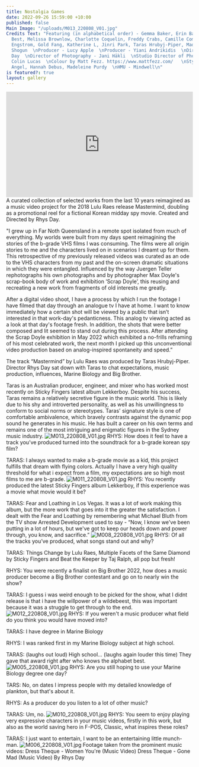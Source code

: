 ```yaml
---
title: Nostalgia Games
date: 2022-09-26 15:59:00 +10:00
published: false
Main Image: "/uploads/M013_220808_V01.jpg"
Credits Text: "Featuring (in alphabetical order) - Gemma Baker, Erin Bate, Beaker
  Best, Melissa Brownlow, Charlotte Coquelin, Freddy Crabs, Camille Comtat, Stephen
  Engstrom, Gold Fang, Katherine L, Jinri Park, Taras Hrubyj-Piper, Madeleine Purdy,
  Shogun  \nProducer - Lucy Apple  \nProducer - Yiani Andrikidis  \nDirector - Rhys
  Day  \nDirector of Photography - Jani Häkli  \nStudio Director of Photography -
  Colin Lucas  \nColour by Matt Fezz. https://www.mattfezz.com/   \nStylists - Zekie
  Angel, Hannah Debus, Madeleine Purdy  \nHMU - Mindwell\n"
is featured?: true
layout: gallery
---
```


<div style="padding:56.25% 0 0 0;position:relative;"><iframe src="https://player.vimeo.com/video/753724560?h=1c3d95e15e&amp;badge=0&amp;autopause=0&amp;player_id=0&amp;app_id=58479" frameborder="0" allow="autoplay; fullscreen; picture-in-picture" allowfullscreen style="position:absolute;top:0;left:0;width:100%;height:100%;" title="lulu_raes,_mastermind (720p)"></iframe></div><script src="https://player.vimeo.com/api/player.js"></script>
A curated collection of selected works from the last 10 years reimagined as a music video project for the 2018 Lulu Raes release Mastermind, doubling as a promotional reel for a fictional Korean midday spy movie.
Created and Directed by Rhys Day. 

"I grew up in Far Noth Queensland in a remote spot isolated from much of everything. My worlds were built from my days spent reimagining the stories of the b-grade VHS films I was consuming. The films were all origin stories to me and the characters lived on in scenarios I dreamt up for them. This retrospective of my previously released videos was curated as an ode to the VHS characters from my past and the on-screen dramatic situations in which they were entangled. Influenced by the way Juergen Teller rephotographs his own photographs and by photographer Max Doyle's scrap-book body of work and exhibition ‘Scrap Doyle’, this reusing and recreating a new work from fragments of old interests me greatly.

After a digital video shoot, I have a process by which I run the footage I have filmed that day through an analogue tv I have at home. I want to know immediately how a certain shot will be viewed by a public that isn’t interested in that work-day's pedanticness. This analog tv viewing acted as a look at that day's footage fresh. In addition, the shots that were better composed and lit seemed to stand out during this process. After attending the Scrap Doyle exhibition in May 2022 which exhibited a no-frills reframing of his most celebrated work, the next month I picked up this unconventional video production based on analog-inspired spontaneity and speed.”

The track “Mastermind” by Lulu Raes was produced by Taras Hrubyj-Piper. Director Rhys Day sat down with Taras to chat expectations, music production, influences, Marine Biology and Big Brother.





Taras is an Australian producer, engineer, and mixer who has worked most recently on Sticky Fingers latest album Lekkerboy. Despite his success, Taras remains a relatively secretive figure in the music world. This is likely due to his shy and introverted personality, as well as his unwillingness to conform to social norms or stereotypes. Taras' signature style is one of comfortable ambivalence, which bravely contrasts against the dynamic pop sound he generates in his music. He has built a career on his own terms and remains one of the most intriguing and enigmatic figures in the Sydney music industry.
![M013_220808_V01.jpg](/uploads/M013_220808_V01.jpg)
RHYS: How does it feel to have a track you’ve produced turned into the soundtrack for a b-grade korean spy film?

TARAS: I always wanted to make a b-grade movie as a kid, this project fulfills that dream with flying colors. Actually I have a very high quality threshold for what i expect from a film, my expectations are so high most films to me are b-grade.
![M011_220808_V01.jpg](/uploads/M011_220808_V01.jpg)
RHYS: You recently produced the latest Sticky Fingers album Lekkerboy, if this experience was a movie what movie would it be?

TARAS: Fear and Loathing in Los Vegas. It was a lot of work making this album, but the more work that goes into it the greater the satisfaction. I dealt with the Fear and Loathing by remembering what Michael Bluth from the TV show Arrested Development used to say - “Now, I know we've been putting in a lot of hours, but we've got to keep our heads down and power through, you know, and sacrifice.”
![M008_220808_V01.jpg](/uploads/M008_220808_V01.jpg)
RHYS: Of all the tracks you’ve produced, what songs stand out and why?

TARAS: Things Change by Lulu Raes, Multiple Facets of the Same Diamond by Sticky Fingers
 and Beat the Keeper by Taj Ralph, all pop but fresh!

RHYS: You were recently a finalist on Big Brother 2022, how does a music producer become a Big Brother contestant and go on to nearly win the show?

TARAS: I guess i was weird enough to be picked for the show, what I didnt release is that i have the willpower of a wildebeest, this was important because it was a struggle to get through to the end.
![M012_220808_V01.jpg](/uploads/M012_220808_V01.jpg)
RHYS: If you weren't a music producer what field do you think you would have moved into?

TARAS: I have degree in Marine Biology 

RHYS: I was ranked first in my Marine Biology subject at high school.

TARAS: (laughs out loud) High school… (laughs again louder this time) They gave that award right after who knows the alphabet best.
![M005_220808_V01.jpg](/uploads/M005_220808_V01.jpg)
RHYS: Are you still hoping to use your Marine Biology degree one day?

TARS: No, on dates I impress people with my detailed knowledge of plankton, but that's about it.

RHYS: As a producer do you listen to a lot of other music?

TARAS: Um, no.
![M010_220808_V01.jpg](/uploads/M010_220808_V01.jpg)
RHYS: You seem to enjoy playing very expressive characters in your music videos, firstly in this work, but also as the world saving hero in F-POS, Classic, what inspires these roles?

TARAS: I just want to entertain, I want to be an entertaining little munch-man.
![M006_220808_V01.jpg](/uploads/M006_220808_V01.jpg)
Footage taken from the prominent music videos:
Dress Theque - Women You're (Music Video)
Dress Theque - Gone Mad  (Music Video)
By Rhys Day